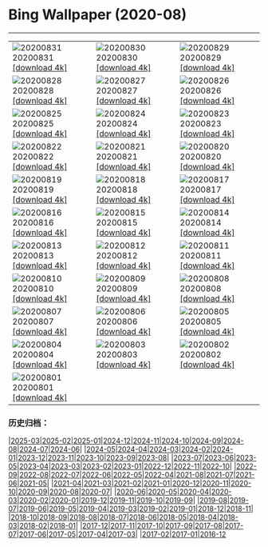 # Bing Wallpaper (2020-08)
**************

<table><tr><td><img class="wallpaper" src="https://www.bing.com/th?id=OHR.PRNLCavern_EN-US7693319589_1920x1080.jpg" alt="20200831"> 20200831 <a class="wallpaper_link" href="https://www.bing.com/th?id=OHR.PRNLCavern_EN-US7693319589_UHD.jpg">[download 4k]</a></td><td><img class="wallpaper" src="https://www.bing.com/th?id=OHR.MakeHay_EN-US3538917204_1920x1080.jpg" alt="20200830"> 20200830 <a class="wallpaper_link" href="https://www.bing.com/th?id=OHR.MakeHay_EN-US3538917204_UHD.jpg">[download 4k]</a></td><td><img class="wallpaper" src="https://www.bing.com/th?id=OHR.BicycleSculptures_EN-US3449807795_1920x1080.jpg" alt="20200829"> 20200829 <a class="wallpaper_link" href="https://www.bing.com/th?id=OHR.BicycleSculptures_EN-US3449807795_UHD.jpg">[download 4k]</a></td></tr><tr><td><img class="wallpaper" src="https://www.bing.com/th?id=OHR.MonteCristo_EN-US3353853394_1920x1080.jpg" alt="20200828"> 20200828 <a class="wallpaper_link" href="https://www.bing.com/th?id=OHR.MonteCristo_EN-US3353853394_UHD.jpg">[download 4k]</a></td><td><img class="wallpaper" src="https://www.bing.com/th?id=OHR.SailingStone_EN-US8158160103_1920x1080.jpg" alt="20200827"> 20200827 <a class="wallpaper_link" href="https://www.bing.com/th?id=OHR.SailingStone_EN-US8158160103_UHD.jpg">[download 4k]</a></td><td><img class="wallpaper" src="https://www.bing.com/th?id=OHR.OkanaganSpots_EN-US8113040044_1920x1080.jpg" alt="20200826"> 20200826 <a class="wallpaper_link" href="https://www.bing.com/th?id=OHR.OkanaganSpots_EN-US8113040044_UHD.jpg">[download 4k]</a></td></tr><tr><td><img class="wallpaper" src="https://www.bing.com/th?id=OHR.PancakeRocks_EN-US1220361824_1920x1080.jpg" alt="20200825"> 20200825 <a class="wallpaper_link" href="https://www.bing.com/th?id=OHR.PancakeRocks_EN-US1220361824_UHD.jpg">[download 4k]</a></td><td><img class="wallpaper" src="https://www.bing.com/th?id=OHR.CrystalRiver_EN-US8025232239_1920x1080.jpg" alt="20200824"> 20200824 <a class="wallpaper_link" href="https://www.bing.com/th?id=OHR.CrystalRiver_EN-US8025232239_UHD.jpg">[download 4k]</a></td><td><img class="wallpaper" src="https://www.bing.com/th?id=OHR.AugustStargazing_EN-US7610682262_1920x1080.jpg" alt="20200823"> 20200823 <a class="wallpaper_link" href="https://www.bing.com/th?id=OHR.AugustStargazing_EN-US7610682262_UHD.jpg">[download 4k]</a></td></tr><tr><td><img class="wallpaper" src="https://www.bing.com/th?id=OHR.UrquhartCastle_EN-US7977703153_1920x1080.jpg" alt="20200822"> 20200822 <a class="wallpaper_link" href="https://www.bing.com/th?id=OHR.UrquhartCastle_EN-US7977703153_UHD.jpg">[download 4k]</a></td><td><img class="wallpaper" src="https://www.bing.com/th?id=OHR.MulticolorBuoys_EN-US7941972841_1920x1080.jpg" alt="20200821"> 20200821 <a class="wallpaper_link" href="https://www.bing.com/th?id=OHR.MulticolorBuoys_EN-US7941972841_UHD.jpg">[download 4k]</a></td><td><img class="wallpaper" src="https://www.bing.com/th?id=OHR.IcelandHighlands_EN-US7904530738_1920x1080.jpg" alt="20200820"> 20200820 <a class="wallpaper_link" href="https://www.bing.com/th?id=OHR.IcelandHighlands_EN-US7904530738_UHD.jpg">[download 4k]</a></td></tr><tr><td><img class="wallpaper" src="https://www.bing.com/th?id=OHR.PhotographyEmperor_EN-US7865787520_1920x1080.jpg" alt="20200819"> 20200819 <a class="wallpaper_link" href="https://www.bing.com/th?id=OHR.PhotographyEmperor_EN-US7865787520_UHD.jpg">[download 4k]</a></td><td><img class="wallpaper" src="https://www.bing.com/th?id=OHR.TennesseeWoman_EN-US7833645016_1920x1080.jpg" alt="20200818"> 20200818 <a class="wallpaper_link" href="https://www.bing.com/th?id=OHR.TennesseeWoman_EN-US7833645016_UHD.jpg">[download 4k]</a></td><td><img class="wallpaper" src="https://www.bing.com/th?id=OHR.BorobudurTemple_EN-US7797430626_1920x1080.jpg" alt="20200817"> 20200817 <a class="wallpaper_link" href="https://www.bing.com/th?id=OHR.BorobudurTemple_EN-US7797430626_UHD.jpg">[download 4k]</a></td></tr><tr><td><img class="wallpaper" src="https://www.bing.com/th?id=OHR.BurrowingOwl_EN-US7737468266_1920x1080.jpg" alt="20200816"> 20200816 <a class="wallpaper_link" href="https://www.bing.com/th?id=OHR.BurrowingOwl_EN-US7737468266_UHD.jpg">[download 4k]</a></td><td><img class="wallpaper" src="https://www.bing.com/th?id=OHR.AcadianDay_EN-US7700672584_1920x1080.jpg" alt="20200815"> 20200815 <a class="wallpaper_link" href="https://www.bing.com/th?id=OHR.AcadianDay_EN-US7700672584_UHD.jpg">[download 4k]</a></td><td><img class="wallpaper" src="https://www.bing.com/th?id=OHR.HuntsMesa_EN-US7660712032_1920x1080.jpg" alt="20200814"> 20200814 <a class="wallpaper_link" href="https://www.bing.com/th?id=OHR.HuntsMesa_EN-US7660712032_UHD.jpg">[download 4k]</a></td></tr><tr><td><img class="wallpaper" src="https://www.bing.com/th?id=OHR.WWMatera_EN-US7770749293_1920x1080.jpg" alt="20200813"> 20200813 <a class="wallpaper_link" href="https://www.bing.com/th?id=OHR.WWMatera_EN-US7770749293_UHD.jpg">[download 4k]</a></td><td><img class="wallpaper" src="https://www.bing.com/th?id=OHR.TRex_EN-US7513536381_1920x1080.jpg" alt="20200812"> 20200812 <a class="wallpaper_link" href="https://www.bing.com/th?id=OHR.TRex_EN-US7513536381_UHD.jpg">[download 4k]</a></td><td><img class="wallpaper" src="https://www.bing.com/th?id=OHR.SeaFireflies_EN-US7467298206_1920x1080.jpg" alt="20200811"> 20200811 <a class="wallpaper_link" href="https://www.bing.com/th?id=OHR.SeaFireflies_EN-US7467298206_UHD.jpg">[download 4k]</a></td></tr><tr><td><img class="wallpaper" src="https://www.bing.com/th?id=OHR.LionDay_EN-US7411831317_1920x1080.jpg" alt="20200810"> 20200810 <a class="wallpaper_link" href="https://www.bing.com/th?id=OHR.LionDay_EN-US7411831317_UHD.jpg">[download 4k]</a></td><td><img class="wallpaper" src="https://www.bing.com/th?id=OHR.LassenPeak_EN-US7363073851_1920x1080.jpg" alt="20200809"> 20200809 <a class="wallpaper_link" href="https://www.bing.com/th?id=OHR.LassenPeak_EN-US7363073851_UHD.jpg">[download 4k]</a></td><td><img class="wallpaper" src="https://www.bing.com/th?id=OHR.InfinityBridge_EN-US7273466905_1920x1080.jpg" alt="20200808"> 20200808 <a class="wallpaper_link" href="https://www.bing.com/th?id=OHR.InfinityBridge_EN-US7273466905_UHD.jpg">[download 4k]</a></td></tr><tr><td><img class="wallpaper" src="https://www.bing.com/th?id=OHR.WhaleHug_EN-US7230997767_1920x1080.jpg" alt="20200807"> 20200807 <a class="wallpaper_link" href="https://www.bing.com/th?id=OHR.WhaleHug_EN-US7230997767_UHD.jpg">[download 4k]</a></td><td><img class="wallpaper" src="https://www.bing.com/th?id=OHR.Rettungsstation_EN-US6913294738_1920x1080.jpg" alt="20200806"> 20200806 <a class="wallpaper_link" href="https://www.bing.com/th?id=OHR.Rettungsstation_EN-US6913294738_UHD.jpg">[download 4k]</a></td><td><img class="wallpaper" src="https://www.bing.com/th?id=OHR.OysterFarm_EN-US6831036158_1920x1080.jpg" alt="20200805"> 20200805 <a class="wallpaper_link" href="https://www.bing.com/th?id=OHR.OysterFarm_EN-US6831036158_UHD.jpg">[download 4k]</a></td></tr><tr><td><img class="wallpaper" src="https://www.bing.com/th?id=OHR.VirginiaDeer_EN-US6758916176_1920x1080.jpg" alt="20200804"> 20200804 <a class="wallpaper_link" href="https://www.bing.com/th?id=OHR.VirginiaDeer_EN-US6758916176_UHD.jpg">[download 4k]</a></td><td><img class="wallpaper" src="https://www.bing.com/th?id=OHR.SaguaroLightning_EN-US6580736553_1920x1080.jpg" alt="20200803"> 20200803 <a class="wallpaper_link" href="https://www.bing.com/th?id=OHR.SaguaroLightning_EN-US6580736553_UHD.jpg">[download 4k]</a></td><td><img class="wallpaper" src="https://www.bing.com/th?id=OHR.IsolaBella_EN-US6478889007_1920x1080.jpg" alt="20200802"> 20200802 <a class="wallpaper_link" href="https://www.bing.com/th?id=OHR.IsolaBella_EN-US6478889007_UHD.jpg">[download 4k]</a></td></tr><tr><td><img class="wallpaper" src="https://www.bing.com/th?id=OHR.LavaShip_EN-US6422813488_1920x1080.jpg" alt="20200801"> 20200801 <a class="wallpaper_link" href="https://www.bing.com/th?id=OHR.LavaShip_EN-US6422813488_UHD.jpg">[download 4k]</a></td><td></td><td></td></tr></table>

### 历史归档：

|[2025-03](/../2025-03/2025-03.md)|[2025-02](/../2025-02/2025-02.md)|[2025-01](/../2025-01/2025-01.md)|[2024-12](/../2024-12/2024-12.md)|[2024-11](/../2024-11/2024-11.md)|[2024-10](/../2024-10/2024-10.md)|[2024-09](/../2024-09/2024-09.md)|[2024-08](/../2024-08/2024-08.md)|[2024-07](/../2024-07/2024-07.md)|[2024-06](/../2024-06/2024-06.md)|
|[2024-05](/../2024-05/2024-05.md)|[2024-04](/../2024-04/2024-04.md)|[2024-03](/../2024-03/2024-03.md)|[2024-02](/../2024-02/2024-02.md)|[2024-01](/../2024-01/2024-01.md)|[2023-12](/../2023-12/2023-12.md)|[2023-11](/../2023-11/2023-11.md)|[2023-10](/../2023-10/2023-10.md)|[2023-09](/../2023-09/2023-09.md)|[2023-08](/../2023-08/2023-08.md)|
|[2023-07](/../2023-07/2023-07.md)|[2023-06](/../2023-06/2023-06.md)|[2023-05](/../2023-05/2023-05.md)|[2023-04](/../2023-04/2023-04.md)|[2023-03](/../2023-03/2023-03.md)|[2023-02](/../2023-02/2023-02.md)|[2023-01](/../2023-01/2023-01.md)|[2022-12](/../2022-12/2022-12.md)|[2022-11](/../2022-11/2022-11.md)|[2022-10](/../2022-10/2022-10.md)|
|[2022-09](/../2022-09/2022-09.md)|[2022-08](/../2022-08/2022-08.md)|[2022-07](/../2022-07/2022-07.md)|[2022-06](/../2022-06/2022-06.md)|[2022-05](/../2022-05/2022-05.md)|[2022-04](/../2022-04/2022-04.md)|[2021-08](/../2021-08/2021-08.md)|[2021-07](/../2021-07/2021-07.md)|[2021-06](/../2021-06/2021-06.md)|[2021-05](/../2021-05/2021-05.md)|
|[2021-04](/../2021-04/2021-04.md)|[2021-03](/../2021-03/2021-03.md)|[2021-02](/../2021-02/2021-02.md)|[2021-01](/../2021-01/2021-01.md)|[2020-12](/../2020-12/2020-12.md)|[2020-11](/../2020-11/2020-11.md)|[2020-10](/../2020-10/2020-10.md)|[2020-09](/../2020-09/2020-09.md)|[2020-08](/2020-08.md)|[2020-07](/../2020-07/2020-07.md)|
|[2020-06](/../2020-06/2020-06.md)|[2020-05](/../2020-05/2020-05.md)|[2020-04](/../2020-04/2020-04.md)|[2020-03](/../2020-03/2020-03.md)|[2020-02](/../2020-02/2020-02.md)|[2020-01](/../2020-01/2020-01.md)|[2019-12](/../2019-12/2019-12.md)|[2019-11](/../2019-11/2019-11.md)|[2019-10](/../2019-10/2019-10.md)|[2019-09](/../2019-09/2019-09.md)|
|[2019-08](/../2019-08/2019-08.md)|[2019-07](/../2019-07/2019-07.md)|[2019-06](/../2019-06/2019-06.md)|[2019-05](/../2019-05/2019-05.md)|[2019-04](/../2019-04/2019-04.md)|[2019-03](/../2019-03/2019-03.md)|[2019-02](/../2019-02/2019-02.md)|[2019-01](/../2019-01/2019-01.md)|[2018-12](/../2018-12/2018-12.md)|[2018-11](/../2018-11/2018-11.md)|
|[2018-10](/../2018-10/2018-10.md)|[2018-09](/../2018-09/2018-09.md)|[2018-08](/../2018-08/2018-08.md)|[2018-07](/../2018-07/2018-07.md)|[2018-06](/../2018-06/2018-06.md)|[2018-05](/../2018-05/2018-05.md)|[2018-04](/../2018-04/2018-04.md)|[2018-03](/../2018-03/2018-03.md)|[2018-02](/../2018-02/2018-02.md)|[2018-01](/../2018-01/2018-01.md)|
|[2017-12](/../2017-12/2017-12.md)|[2017-11](/../2017-11/2017-11.md)|[2017-10](/../2017-10/2017-10.md)|[2017-09](/../2017-09/2017-09.md)|[2017-08](/../2017-08/2017-08.md)|[2017-07](/../2017-07/2017-07.md)|[2017-06](/../2017-06/2017-06.md)|[2017-05](/../2017-05/2017-05.md)|[2017-04](/../2017-04/2017-04.md)|[2017-03](/../2017-03/2017-03.md)|
|[2017-02](/../2017-02/2017-02.md)|[2017-01](/../2017-01/2017-01.md)|[2016-12](/../2016-12/2016-12.md)